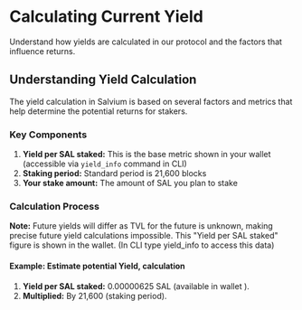 # Calculating Current Yield

Understand how yields are calculated in our protocol and the factors that influence returns.

## Understanding Yield Calculation

The yield calculation in Salvium is based on several factors and metrics that help determine the potential returns for stakers.

### Key Components

1. **Yield per SAL staked:** This is the base metric shown in your wallet (accessible via `yield_info` command in CLI)
2. **Staking period:** Standard period is 21,600 blocks
3. **Your stake amount:** The amount of SAL you plan to stake

### Calculation Process

**Note:** Future yields will differ as TVL for the future is unknown, making precise future yield calculations impossible. This "Yield per SAL staked" figure is shown in the wallet. (In CLI type yield_info to access this data)

#### Example: Estimate potential Yield, calculation

1. **Yield per SAL staked:** 0.00000625 SAL (available in wallet ).
2. **Multiplied:** By 21,600 (staking period).
